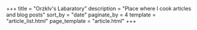 +++
title = "Orzklv's Labaratory"
description = "Place where I cook articles and blog posts"
sort_by = "date"
paginate_by = 4
template = "article_list.html"
page_template = "article.html"
+++

